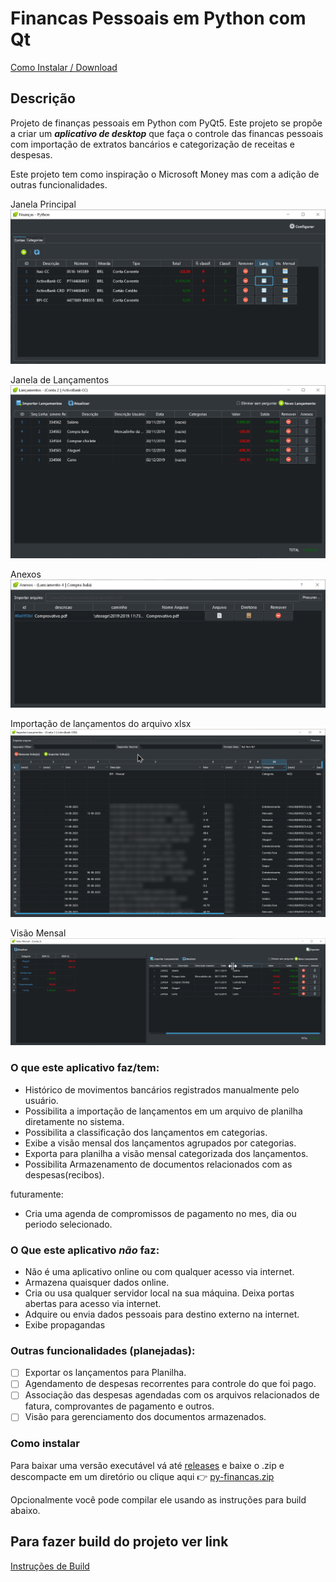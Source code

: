 # Financas Pessoais em Python com Qt

[Como Instalar / Download ](#como-instalar)

## Descrição

Projeto de finanças pessoais em Python com PyQt5.
Este projeto se propõe a criar um ***aplicativo de desktop*** que faça o controle das financas pessoais com importação de extratos bancários e categorização de receitas e despesas.

Este projeto tem como inspiração o Microsoft Money mas com a adição de outras funcionalidades.

Janela Principal
![Janela Principal](doc/images/principal.png)

Janela de Lançamentos
![Janela de Lançamentos](doc/images/lancamentos.png)

Anexos
![Janela de Lançamentos](doc/images/anexos.png)

Importação de lançamentos do arquivo xlsx
![Janela de importação](doc/images/import.png)

Visão Mensal
![Visão mensal](doc/images/visao_mensal.png)


### O que este aplicativo faz/tem:

- Histórico de movimentos bancários registrados manualmente pelo usuário.
- Possibilita a importação de lançamentos em um arquivo de planilha diretamente no sistema.
- Possibilita a classificação dos lançamentos em categorias.
- Exibe a visão mensal dos lançamentos agrupados por categorias.
- Exporta para planilha a visão mensal categorizada dos lançamentos.
- Possibilita Armazenamento de documentos relacionados com as despesas(recibos).

futuramente:
- Cria uma agenda de compromissos de pagamento no mes, dia ou periodo selecionado.

### O Que este aplicativo ***não*** faz:

- Não é uma aplicativo online ou com qualquer acesso via internet.
- Armazena quaisquer dados online.
- Cria ou usa qualquer servidor local na sua máquina. Deixa portas abertas para acesso via internet.
- Adquire ou envia dados pessoais para destino externo na internet.
- Exibe propagandas

### Outras funcionalidades (planejadas):

- [ ] Exportar os lançamentos para Planilha.
- [ ] Agendamento de despesas recorrentes para controle do que foi pago.
- [ ] Associação das despesas agendadas com os arquivos relacionados de fatura, comprovantes de pagamento e outros.
- [ ] Visão para gerenciamento dos documentos armazenados. 

### Como instalar

Para baixar uma versão executável vá até [releases](https://github.com/jaymealonso/py-financas/releases) e baixe o .zip e descompacte em um diretório ou clique aqui 👉 [py-financas.zip](https://github.com/jaymealonso/py-financas/releases/download/v0.1.0/py-financas.zip)

Opcionalmente você pode compilar ele usando as instruções para build abaixo.

## Para fazer build do projeto ver link

[Instruções de Build](doc/build.md)


